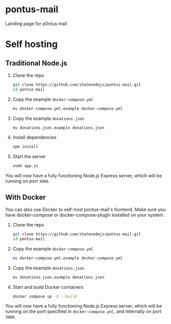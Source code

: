 # pontus-mail
Landing page for p0ntus mail

# Self hosting
## Traditional Node.js
1. Clone the repo
   ```bash
   git clone https://github.com/ihatenodejs/pontus-mail.git
   cd pontus-mail
   ```
2. Copy the example `docker-compose.yml`
   ```bash
   mv docker-compose.yml.example docker-compose.yml
   ```
3. Copy the example `donations.json`
   ```bash
   mv donations.json.example donations.json
   ```
4. Install dependencies
   ```bash
   npm install
   ```
4. Start the server
   ```bash
   node app.js
   ```

You will now have a fully functioning Node.js Express server, which will be running on port `3000`.
## With Docker
You can also use Docker to self-host pontus-mail's frontend. Make sure you have docker-compose or docker-compose-plugin installed on your system.
1. Clone the repo
   ```bash
   git clone https://github.com/ihatenodejs/pontus-mail.git
   cd pontus-mail
   ```
2. Copy the example `docker-compose.yml`
   ```bash
   mv docker-compose.yml.example docker-compose.yml
   ```
3. Copy the example `donations.json`
   ```bash
   mv donations.json.example donations.json
   ```
4. Start and build Docker containers
   ```bash
   docker compose up -d --build
   ```

You will now have a fully functioning Node.js Express server, which will be running on the port specified in `docker-compose.yml`, and internally on port `3000`.